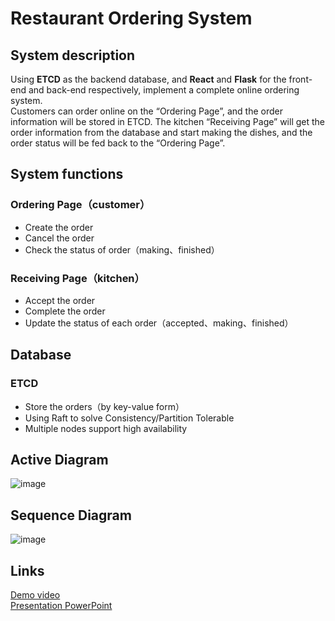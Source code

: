 # Restaurant Ordering System

## System description
Using **ETCD** as the backend database, and **React** and **Flask** for the front-end and back-end respectively, implement a complete online ordering system.  
Customers can order online on the “Ordering Page”, and the order information will be stored in ETCD. 
The kitchen “Receiving Page” will get the order information from the database and start making the dishes, and the order status will be fed back to the “Ordering Page”.

## System functions
### Ordering Page（customer）
* Create the order
* Cancel the order
* Check the status of order（making、finished）
### Receiving Page（kitchen）
* Accept the order
* Complete the order
* Update the status of each order（accepted、making、finished）
## Database
### ETCD
* Store the orders（by key-value form）
* Using Raft to solve Consistency/Partition Tolerable
* Multiple nodes support high availability

## Active Diagram
![image](https://github.com/yvonne90190/Real-Time-Restaurant-Ordering-and-Management-System/assets/74034659/d0411f0d-d440-413a-a96f-784f42d74ed2)


## Sequence Diagram
![image](https://github.com/HOSHICHEN7267/DS_RestaurantSystem/blob/master/image/Sequence%20Diagram.png)

## Links
[Demo video](https://youtu.be/513C4WNDiVs)  
[Presentation PowerPoint](https://github.com/HOSHICHEN7267/DS_RestaurantSystem/blob/master/Introduction%20of%20Restaurant%20System.pdf)

